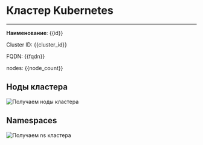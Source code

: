 # Кластер Kubernetes
***  
**Наименование**: {{id}}

Cluster ID: {{cluster_id}} 

FQDN: {{fqdn}}

nodes: {{node_count}}

## Ноды кластера
![Получаем ноды кластера](@entity/seaf.ta.services.k8s/rx_cluster_nodes?id={{cluster_id}})

## Namespaces
![Получаем ns кластера](@entity/seaf.ta.services.k8s/rx_cluster_namespaces?id={{cluster_id}})